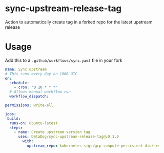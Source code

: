 # sync-upstream-release-tag
Action to automatically create tag in a forked repo for the latest upstream release

# Usage
Add this to a `.github/workflows/sync.yaml` file in your fork
```yaml
name: Sync upstream
# This runs every day on 1000 UTC
on:
  schedule:
    - cron: '0 10 * * *'
  # Allows manual workflow run
  workflow_dispatch:

permissions: write-all

jobs:
 build:
  runs-on: ubuntu-latest
  steps:
    - name: Create upstream version tag
      uses: DataDog/sync-upstream-release-tag@v0.1.0
        with:
          upstream_repo: kubernetes-sigs/gcp-compute-persistent-disk-csi-driver
```
